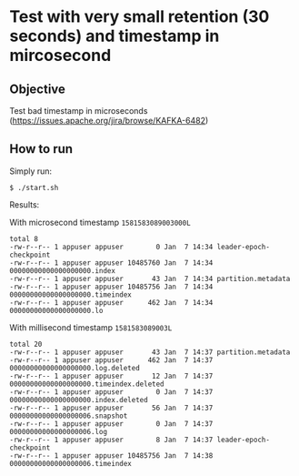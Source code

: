 # Test with very small retention (30 seconds) and timestamp in mircosecond


## Objective

Test bad timestamp in microseconds (https://issues.apache.org/jira/browse/KAFKA-6482)


## How to run

Simply run:

```
$ ./start.sh
```

Results:

With microsecond timestamp `1581583089003000L`

```
total 8
-rw-r--r-- 1 appuser appuser        0 Jan  7 14:34 leader-epoch-checkpoint
-rw-r--r-- 1 appuser appuser 10485760 Jan  7 14:34 00000000000000000000.index
-rw-r--r-- 1 appuser appuser       43 Jan  7 14:34 partition.metadata
-rw-r--r-- 1 appuser appuser 10485756 Jan  7 14:34 00000000000000000000.timeindex
-rw-r--r-- 1 appuser appuser      462 Jan  7 14:34 00000000000000000000.lo
```

With millisecond timestamp `1581583089003L`

```
total 20
-rw-r--r-- 1 appuser appuser       43 Jan  7 14:37 partition.metadata
-rw-r--r-- 1 appuser appuser      462 Jan  7 14:37 00000000000000000000.log.deleted
-rw-r--r-- 1 appuser appuser       12 Jan  7 14:37 00000000000000000000.timeindex.deleted
-rw-r--r-- 1 appuser appuser        0 Jan  7 14:37 00000000000000000000.index.deleted
-rw-r--r-- 1 appuser appuser       56 Jan  7 14:37 00000000000000000006.snapshot
-rw-r--r-- 1 appuser appuser        0 Jan  7 14:37 00000000000000000006.log
-rw-r--r-- 1 appuser appuser        8 Jan  7 14:37 leader-epoch-checkpoint
-rw-r--r-- 1 appuser appuser 10485756 Jan  7 14:38 00000000000000000006.timeindex
```